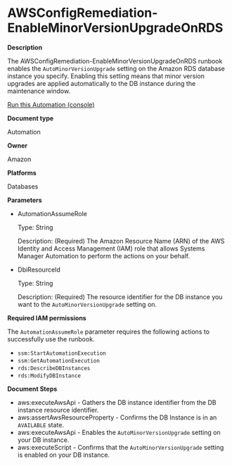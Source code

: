 # AWSConfigRemediation\-EnableMinorVersionUpgradeOnRDS<a name="automation-aws-enable-rds-minor-version"></a>

**Description**

The AWSConfigRemediation\-EnableMinorVersionUpgradeOnRDS runbook enables the `AutoMinorVersionUpgrade` setting on the Amazon RDS database instance you specify\. Enabling this setting means that minor version upgrades are applied automatically to the DB instance during the maintenance window\.

[Run this Automation \(console\)](https://console.aws.amazon.com/systems-manager/automation/execute/AWSConfigRemediation-EnableMinorVersionUpgradeOnRDS)

**Document type**

Automation

**Owner**

Amazon

**Platforms**

Databases

**Parameters**
+ AutomationAssumeRole

  Type: String

  Description: \(Required\) The Amazon Resource Name \(ARN\) of the AWS Identity and Access Management \(IAM\) role that allows Systems Manager Automation to perform the actions on your behalf\.
+ DbiResourceId

  Type: String

  Description: \(Required\) The resource identifier for the DB instance you want to the `AutoMinorVersionUpgrade` setting on\.

**Required IAM permissions**

The `AutomationAssumeRole` parameter requires the following actions to successfully use the runbook\.
+ `ssm:StartAutomationExecution`
+ `ssm:GetAutomationExecution`
+ `rds:DescribeDBInstances`
+ `rds:ModifyDBInstance`

**Document Steps**
+ aws:executeAwsApi \- Gathers the DB instance identifier from the DB instance resource identifier\.
+ aws:assertAwsResourceProperty \- Confirms the DB Instance is in an `AVAILABLE` state\.
+ aws:executeAwsApi \- Enables the `AutoMinorVersionUpgrade` setting on your DB instance\.
+ aws:executeScript \- Confirms that the `AutoMinorVersionUpgrade` setting is enabled on your DB instance\.